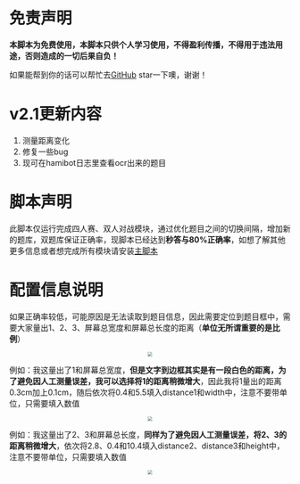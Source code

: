# 免责声明
**本脚本为免费使用，本脚本只供个人学习使用，不得盈利传播，不得用于违法用途，否则造成的一切后果自负！**

如果能帮到你的话可以帮忙去[GitHub](https://github.com/dundunnp/hamibot-auto_xuexiqiangguo) star一下噢，谢谢！

# v2.1更新内容
1. 测量距离变化
2. 修复一些bug
3. 现可在hamibot日志里查看ocr出来的题目

# 脚本声明
此脚本仅运行完成四人赛、双人对战模块，通过优化题目之间的切换间隔，增加新的题库，双题库保证正确率，现脚本已经达到**秒答与80%正确率**，如想了解其他更多信息或者想完成所有模块请安装[主脚本](https://hamibot.com/marketplace/aQlXd)

# 配置信息说明
如果正确率较低，可能原因是无法读取到题目信息，因此需要定位到题目框中，需要大家量出1、2、3、屏幕总宽度和屏幕总长度的距离（**单位无所谓重要的是比例**）

<div align=center><img src="https://usercontent.hamibot.com/screenshots/u/20211204/wfe9rPyb2HKLa1BBRJB04rG1" style="zoom:50%;" /></div>

例如：我这量出了1和屏幕总宽度，**但是文字到边框其实是有一段白色的距离，为了避免因人工测量误差，我可以选择将1的距离稍微增大**，因此我将1量出的距离0.3cm加上0.1cm，随后依次将0.4和5.5填入distance1和width中，注意不要带单位，只需要填入数值

<div align=center><img src="https://usercontent.hamibot.com/screenshots/u/20211204/46WKh3iHW3ifj2jhYytnncCi" style="zoom:50%;" /></div>

例如：我这量出了2、3和屏幕总长度，**同样为了避免因人工测量误差，将2、3的距离稍微增大**，依次将2.8、0.4和10.4填入distance2、distance3和height中，注意不要带单位，只需要填入数值

<div align=center><img src="https://usercontent.hamibot.com/screenshots/u/20211204/kvVEgL1h88NuxatPCD8jalFv" style="zoom:50%;" /></div>
